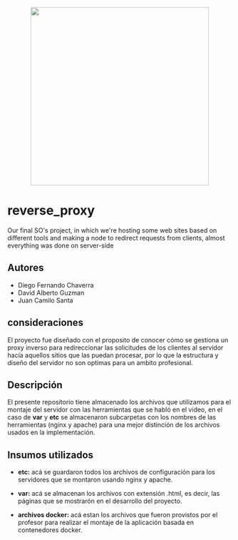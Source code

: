 <p align='center'>
  <img width='400' heigth='450' src='https://user-images.githubusercontent.com/62605744/171186764-43f7aae0-81a9-4b6e-b4ce-af963564eafb.png'>
</p>

# reverse_proxy
Our final SO's project, in which we're hosting some web sites based on different tools and making a node to redirect requests from clients, almost everything was done on server-side

## Autores
- Diego Fernando Chaverra
- David Alberto Guzman
- Juan Camilo Santa

## consideraciones
El proyecto fue diseñado con el proposito de conocer cómo se gestiona un proxy inverso para redireccionar las solicitudes de los clientes al servidor hacía aquellos sitios que las puedan procesar, por lo que la estructura y diseño del servidor no son optimas para un ambito profesional.

## Descripción
El presente repositorio tiene almacenado los archivos que utilizamos para el montaje del servidor con las herramientas que se habló en el video, en el caso de **var** y **etc** se almacenaron subcarpetas con los nombres de las herramientas (nginx y apache) para una mejor distinción de los archivos usados en la implementación.

## Insumos utilizados
- **etc:** acá se guardaron todos los archivos de configuración para los servidores que se montaron usando nginx y apache.

- **var:** acá se almacenan los archivos con extensión .html, es decir, las páginas que se mostrarón en el desarrollo del proyecto.

- **archivos docker:** acá estan los archivos que fueron provistos por el profesor para realizar el montaje de la aplicación basada en contenedores docker.
